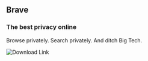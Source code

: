 ## Brave
### The best privacy online

Browse privately. Search privately. And ditch Big Tech.

![Download Link](https://laptop-updates.brave.com/latest/winx64)